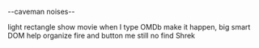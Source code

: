 --caveman noises--

light rectangle show movie when I type
OMDb make it happen, big smart
DOM help organize fire and button
me still no find Shrek
